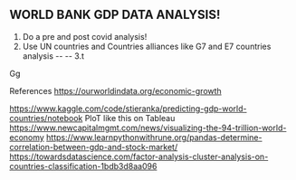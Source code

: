 ## WORLD BANK GDP DATA ANALYSIS!

1. Do a pre and post covid analysis!
2. Use UN countries and Countries alliances like G7 and E7 countries analysis
--
--
3.t


Gg



References
https://ourworldindata.org/economic-growth

https://www.kaggle.com/code/stieranka/predicting-gdp-world-countries/notebook
PloT like this on Tableau
https://www.newcapitalmgmt.com/news/visualizing-the-94-trillion-world-economy
https://www.learnpythonwithrune.org/pandas-determine-correlation-between-gdp-and-stock-market/
https://towardsdatascience.com/factor-analysis-cluster-analysis-on-countries-classification-1bdb3d8aa096
